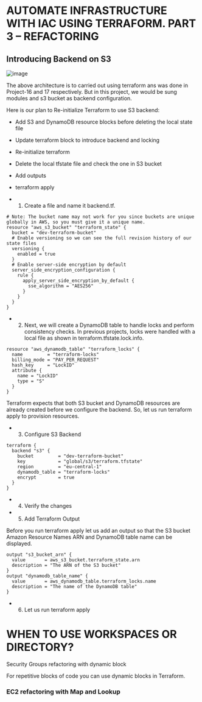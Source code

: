 # AUTOMATE INFRASTRUCTURE WITH IAC USING TERRAFORM. PART 3 – REFACTORING

## Introducing Backend on S3

![image](https://user-images.githubusercontent.com/29310552/187100100-2470053b-6afa-462f-96b2-fa120da4e319.png)

The above architecture is to carried out using terraform ans was done in Project-16 and 17 respectively. 
But in this project, we would be sung modules and s3 bucket as backend configuration.

Here is our plan to Re-initialize Terraform to use S3 backend:

- Add S3 and DynamoDB resource blocks before deleting the local state file
- Update terraform block to introduce backend and locking
- Re-initialize terraform
- Delete the local tfstate file and check the one in S3 bucket
- Add outputs
- terraform apply


- 1. Create a file and name it backend.tf.

```
# Note: The bucket name may not work for you since buckets are unique globally in AWS, so you must give it a unique name.
resource "aws_s3_bucket" "terraform_state" {
  bucket = "dev-terraform-bucket"
  # Enable versioning so we can see the full revision history of our state files
  versioning {
    enabled = true
  }
  # Enable server-side encryption by default
  server_side_encryption_configuration {
    rule {
      apply_server_side_encryption_by_default {
        sse_algorithm = "AES256"
      }
    }
  }
}
```

- 2. Next, we will create a DynamoDB table to handle locks and perform consistency checks. In previous projects, locks were handled with a local file as shown in terraform.tfstate.lock.info. 

```
resource "aws_dynamodb_table" "terraform_locks" {
  name         = "terraform-locks"
  billing_mode = "PAY_PER_REQUEST"
  hash_key     = "LockID"
  attribute {
    name = "LockID"
    type = "S"
  }
}

```
Terraform expects that both S3 bucket and DynamoDB resources are already created before we configure the backend. So, let us run terraform apply to provision resources.

- 3. Configure S3 Backend
```
terraform {
  backend "s3" {
    bucket         = "dev-terraform-bucket"
    key            = "global/s3/terraform.tfstate"
    region         = "eu-central-1"
    dynamodb_table = "terraform-locks"
    encrypt        = true
  }
}
```

- 4. Verify the changes

- 5. Add Terraform Output

Before you run terraform apply let us add an output so that the S3 bucket Amazon Resource Names ARN and DynamoDB table name can be displayed.

```
output "s3_bucket_arn" {
  value       = aws_s3_bucket.terraform_state.arn
  description = "The ARN of the S3 bucket"
}
output "dynamodb_table_name" {
  value       = aws_dynamodb_table.terraform_locks.name
  description = "The name of the DynamoDB table"
}
```

- 6. Let us run terraform apply

# WHEN TO USE WORKSPACES OR DIRECTORY?

Security Groups refactoring with dynamic block

For repetitive blocks of code you can use dynamic blocks in Terraform.

### EC2 refactoring with Map and Lookup


